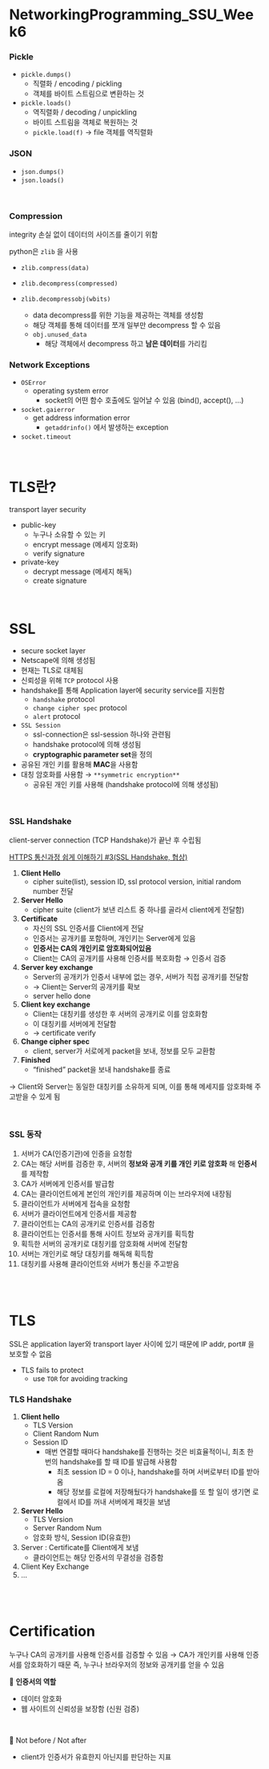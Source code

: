 # NetworkingProgramming_SSU_Week6
### Pickle

- `pickle.dumps()`
    - 직렬화 / encoding / pickling
    - 객체를 바이트 스트림으로 변환하는 것
- `pickle.loads()`
    - 역직렬화 / decoding / unpickling
    - 바이트 스트림을 객체로 복원하는 것
    - `pickle.load(f)` → file 객체를 역직렬화

### JSON

- `json.dumps()`
- `json.loads()`

<br>

### Compression

integrity 손실 없이 데이터의 사이즈를 줄이기 위함

python은 `zlib` 을 사용

- `zlib.compress(data)`
- `zlib.decompress(compressed)`

- `zlib.decompressobj(wbits)`
    - data decompress를 위한 기능을 제공하는 객체를 생성함
    - 해당 객체를 통해 데이터를 쪼개 일부만 decompress 할 수 있음
    - `obj.unused_data`
        - 해당 객체에서 decompress 하고 **남은 데이터**를 가리킴

### Network Exceptions

- `OSError`
    - operating system error
        - socket의 어떤 함수 호출에도 일어날 수 있음 (bind(), accept(), …)
- `socket.gaierror`
    - get address information error
        - `getaddrinfo()` 에서 발생하는 exception
- `socket.timeout`

<br>

# TLS란?
transport layer security

- public-key
    - 누구나 소유할 수 있는 키
    - encrypt message (메세지 암호화)
    - verify signature
- private-key
    - decrypt message (메세지 해독)
    - create signature

<br>

# SSL
- secure socket layer
- Netscape에 의해 생성됨
- 현재는 TLS로 대체됨
- 신뢰성을 위해 `TCP` protocol 사용
- handshake를 통해 Application layer에 security service를 지원함
    - `handshake` protocol
    - `change cipher spec` protocol
    - `alert` protocol
- `SSL Session`
    - ssl-connection은 ssl-session 하나와 관련됨
    - handshake protocol에 의해 생성됨
    - **cryptographic parameter set**을 정의
- 공유된 개인 키를 활용해 **MAC**을 사용함
- 대칭 암호화를 사용함 → `**symmetric encryption**`
    - 공유된 개인 키를 사용해 (handshake protocol에 의해 생성됨)

<br>

### SSL Handshake
client-server connection (TCP Handshake)가 끝난 후 수립됨

[HTTPS 통신과정 쉽게 이해하기 #3(SSL Handshake, 협상)](https://aws-hyoh.tistory.com/39)

1. **Client Hello**
    - cipher suite(list), session ID, ssl protocol version, initial random number 전달
2. **Server Hello**
    - cipher suite (client가 보낸 리스트 중 하나를 골라서 client에게 전달함)
3. **Certificate**
    - 자신의 SSL 인증서를 Client에게 전달
    - 인증서는 공개키를 포함하며, 개인키는 Server에게 있음
    - **인증서는 CA의 개인키로 암호화되어있음**
    - Client는 CA의 공개키를 사용해 인증서를 복호화함 → 인증서 검증
4. **Server key exchange**
    - Server의 공개키가 인증서 내부에 없는 경우, 서버가 직접 공개키를 전달함
    - → Client는 Server의 공개키를 확보
    - server hello done
5. **Client key exchange**
    - Client는 대칭키를 생성한 후 서버의 공개키로 이를 암호화함
    - 이 대칭키를 서버에게 전달함
    - → certificate verify
6. **Change cipher spec**
    - client, server가 서로에게 packet을 보내, 정보를 모두 교환함
7. **Finished**
    - “finished” packet을 보내 handshake를 종료


→ Client와 Server는 동일한 대칭키를 소유하게 되며, 이를 통해 메세지를 암호화해 주고받을 수 있게 됨

<br>

### SSL 동작

1. 서버가 CA(인증기관)에 인증을 요청함
2. CA는 해당 서버를 검증한 후, 서버의 **정보와 공개 키를 개인 키로 암호화** 해 **인증서**를 제작함
3. CA가 서버에게 인증서를 발급함
4. CA는 클라이언트에게 본인의 개인키를 제공하며 이는 브라우저에 내장됨
5. 클라이언트가 서버에게 접속을 요청함
6. 서버가 클라이언트에게 인증서를 제공함
7. 클라이언트는 CA의 공개키로 인증서를 검증함
8. 클라이언트는 인증서를 통해 사이트 정보와 공개키를 획득함
9. 획득한 서버의 공개키로 대칭키를 암호화해 서버에 전달함
10. 서버는 개인키로 해당 대칭키를 해독해 획득함
11. 대칭키를 사용해 클라이언트와 서버가 통신을 주고받음

<br><br>

# TLS

SSL은 application layer와 transport layer 사이에 있기 때문에 IP addr, port# 을 보호할 수 없음

- TLS fails to protect
    - use `TOR` for avoiding tracking

### TLS Handshake

1. **Client hello**
    - TLS Version
    - Client Random Num
    - Session ID
        - 매번 연결할 때마다 handshake를 진행하는 것은 비효율적이니, 최초 한 번의 handshake를 할 때 ID를 발급해 사용함
            - 최초 session ID = 0 이나, handshake를 하며 서버로부터 ID를 받아옴
            - 해당 정보를 로컬에 저장해뒀다가 handshake를 또 할 일이 생기면 로컬에서 ID를 꺼내 서버에게 패킷을 보냄
2. **Server Hello**
    - TLS Version
    - Server Random Num
    - 암호화 방식, Session ID(유효한)
3. Server : Certificate를 Client에게 보냄
    - 클라이언트는 해당 인증서의 무결성을 검증함
4. Client Key Exchange
5. ... 


<br><br>

# Certification
누구나 CA의 공개키를 사용해 인증서를 검증할 수 있음
→ CA가 개인키를 사용해 인증서를 암호화하기 때문
즉, 누구나 브라우저의 정보와 공개키를 얻을 수 있음


🔎 **인증서의 역할**
- 데이터 암호화
- 웹 사이트의 신뢰성을 보장함 (신원 검증)

<br>

🔎 Not before / Not after <br>
- client가 인증서가 유효한지 아닌지를 판단하는 지표
